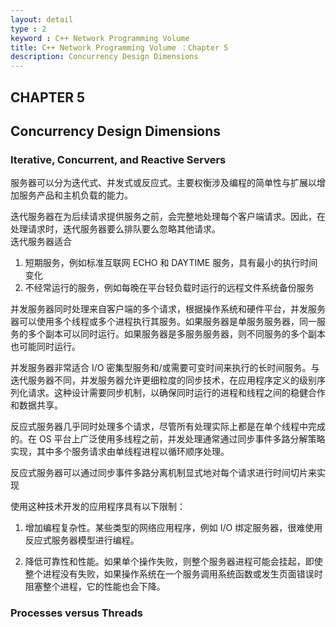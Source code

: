 ```yaml
---
layout: detail
type : 2
keyword : C++ Network Programming Volume
title: C++ Network Programming Volume ：Chapter 5
description: Concurrency Design Dimensions
---
```


## CHAPTER 5
## Concurrency Design Dimensions


### Iterative, Concurrent, and Reactive Servers

服务器可以分为迭代式、并发式或反应式。主要权衡涉及编程的简单性与扩展以增加服务产品和主机负载的能力。    

迭代服务器在为后续请求提供服务之前，会完整地处理每个客户端请求。因此，在处理请求时，迭代服务器要么排队要么忽略其他请求。  
迭代服务器适合
1. 短期服务，例如标准互联网 ECHO 和 DAYTIME 服务，具有最小的执行时间变化
2. 不经常运行的服务，例如每晚在平台轻负载时运行的远程文件系统备份服务  

并发服务器同时处理来自客户端的多个请求，根据操作系统和硬件平台，并发服务器可以使用多个线程或多个进程执行其服务。如果服务器是单服务服务器，同一服务的多个副本可以同时运行。如果服务器是多服务服务器，则不同服务的多个副本也可能同时运行。  

并发服务器非常适合 I/O 密集型服务和/或需要可变时间来执行的长时间服务。与迭代服务器不同，并发服务器允许更细粒度的同步技术，在应用程序定义的级别序列化请求。这种设计需要同步机制，以确保同时运行的进程和线程之间的稳健合作和数据共享。  

反应式服务器几乎同时处理多个请求，尽管所有处理实际上都是在单个线程中完成的。在 OS 平台上广泛使用多线程之前，并发处理通常通过同步事件多路分解策略实现，其中多个服务请求由单线程进程以循环顺序处理。  

反应式服务器可以通过同步事件多路分离机制显式地对每个请求进行时间切片来实现  

使用这种技术开发的应用程序具有以下限制： 

1. 增加编程复杂性。某些类型的网络应用程序，例如 I/O 绑定服务器，很难使用反应式服务器模型进行编程。

2. 降低可靠性和性能。如果单个操作失败，则整个服务器进程可能会挂起，即使整个进程没有失败，如果操作系统在一个服务调用系统函数或发生页面错误时阻塞整个进程，它的性能也会下降。

### Processes versus Threads

